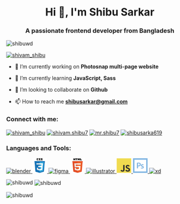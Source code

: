 <h1 align="center">Hi 👋, I'm Shibu Sarkar</h1>
<h3 align="center">A passionate frontend developer from Bangladesh</h3>

<p align="left"> <img src="https://komarev.com/ghpvc/?username=shibuwd&label=Profile%20views&color=0e75b6&style=flat" alt="shibuwd" /> </p>

<p align="left"> <a href="https://twitter.com/shivam_shibu" target="blank"><img src="https://img.shields.io/twitter/follow/shivam_shibu?logo=twitter&style=for-the-badge" alt="shivam_shibu" /></a> </p>

- 🔭 I’m currently working on **Photosnap multi-page website**

- 🌱 I’m currently learning **JavaScript, Sass**

- 👯 I’m looking to collaborate on **Github**

- 📫 How to reach me **shibusarkar@gmail.com**

<h3 align="left">Connect with me:</h3>
<p align="left">
<a href="https://twitter.com/shivam_shibu" target="blank"><img align="center" src="https://raw.githubusercontent.com/rahuldkjain/github-profile-readme-generator/master/src/images/icons/Social/twitter.svg" alt="shivam_shibu" height="30" width="40" /></a>
<a href="https://fb.com/shivam.shibu7" target="blank"><img align="center" src="https://raw.githubusercontent.com/rahuldkjain/github-profile-readme-generator/master/src/images/icons/Social/facebook.svg" alt="shivam.shibu7" height="30" width="40" /></a>
<a href="https://instagram.com/mr.shibu7" target="blank"><img align="center" src="https://raw.githubusercontent.com/rahuldkjain/github-profile-readme-generator/master/src/images/icons/Social/instagram.svg" alt="mr.shibu7" height="30" width="40" /></a>
<a href="https://www.behance.net/shibusarka619" target="blank"><img align="center" src="https://raw.githubusercontent.com/rahuldkjain/github-profile-readme-generator/master/src/images/icons/Social/behance.svg" alt="shibusarka619" height="30" width="40" /></a>
</p>

<h3 align="left">Languages and Tools:</h3>
<p align="left"> <a href="https://www.blender.org/" target="_blank"> <img src="https://download.blender.org/branding/community/blender_community_badge_white.svg" alt="blender" width="40" height="40"/> </a> <a href="https://www.w3schools.com/css/" target="_blank"> <img src="https://raw.githubusercontent.com/devicons/devicon/master/icons/css3/css3-original-wordmark.svg" alt="css3" width="40" height="40"/> </a> <a href="https://www.figma.com/" target="_blank"> <img src="https://www.vectorlogo.zone/logos/figma/figma-icon.svg" alt="figma" width="40" height="40"/> </a> <a href="https://www.w3.org/html/" target="_blank"> <img src="https://raw.githubusercontent.com/devicons/devicon/master/icons/html5/html5-original-wordmark.svg" alt="html5" width="40" height="40"/> </a> <a href="https://www.adobe.com/in/products/illustrator.html" target="_blank"> <img src="https://www.vectorlogo.zone/logos/adobe_illustrator/adobe_illustrator-icon.svg" alt="illustrator" width="40" height="40"/> </a> <a href="https://developer.mozilla.org/en-US/docs/Web/JavaScript" target="_blank"> <img src="https://raw.githubusercontent.com/devicons/devicon/master/icons/javascript/javascript-original.svg" alt="javascript" width="40" height="40"/> </a> <a href="https://www.photoshop.com/en" target="_blank"> <img src="https://raw.githubusercontent.com/devicons/devicon/master/icons/photoshop/photoshop-line.svg" alt="photoshop" width="40" height="40"/> </a> <a href="https://www.adobe.com/products/xd.html" target="_blank"> <img src="https://cdn.worldvectorlogo.com/logos/adobe-xd.svg" alt="xd" width="40" height="40"/> </a> </p>

<p><img align="left" src="https://github-readme-stats.vercel.app/api/top-langs?username=shibuwd&show_icons=true&locale=en&layout=compact" alt="shibuwd" /></p>

<p>&nbsp;<img align="center" src="https://github-readme-stats.vercel.app/api?username=shibuwd&show_icons=true&locale=en" alt="shibuwd" /></p>

<p><img align="center" src="https://github-readme-streak-stats.herokuapp.com/?user=shibuwd&" alt="shibuwd" /></p>

